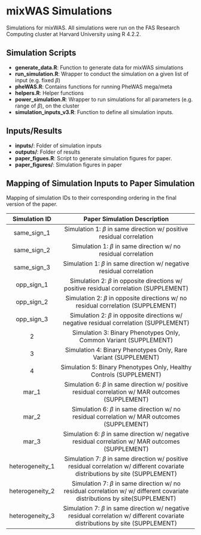 # mixWAS Simulations
Simulations for mixWAS. All simulations were run on the FAS Research Computing cluster at Harvard University using R 4.2.2.

## Simulation Scripts
* __generate_data.R__: Function to generate data for mixWAS simulations
* __run_simulation.R__: Wrapper to conduct the simulation on a given list of input (e.g. fixed $\beta$)
* __pheWAS.R__: Contains functions for running PheWAS mega/meta
* __helpers.R__: Helper functions
* __power_simulation.R__: Wrapper to run simulations for all parameters (e.g. range of $\beta$), on the cluster
* __simulation_inputs_v3.R__: Function to define all simulation inputs.

## Inputs/Results
* __inputs/__: Folder of simulation inputs
* __outputs/__: Folder of results
* __paper_figues.R__: Script to generate simulation figures for paper.
* __paper_figures/__: Simulation figures in paper

## Mapping of Simulation Inputs to Paper Simulation

Mapping of simulation IDs to their corresponding ordering in the final version of the paper.

| Simulation ID |                            Paper Simulation Description                           |
|:-------------:|:---------------------------------------------------------------------------------:|
|  same_sign_1  |      Simulation 1: $\beta$ in same direction w/ positive residual correlation     |
|  same_sign_2  |         Simulation 1: $\beta$ in same direction w/ no residual correlation        |
|  same_sign_3  |      Simulation 1: $\beta$ in same direction w/ negative residual correlation     |
|   opp_sign_1  |   Simulation 2: $\beta$ in opposite directions w/ positive residual correlation (SUPPLEMENT)   |
|   opp_sign_2  |      Simulation 2: $\beta$ in opposite directions w/ no residual correlation  (SUPPLEMENT)     |
|   opp_sign_3  |   Simulation 2: $\beta$ in opposite directions w/ negative residual correlation (SUPPLEMENT)   |
|       2       |         Simulation 3: Binary Phenotypes Only, Common Variant (SUPPLEMENT)         |
|       3       |          Simulation 4: Binary Phenotypes Only, Rare Variant (SUPPLEMENT)          |
|       4       | Simulation 5: Binary Phenotypes Only, Healthy Controls (SUPPLEMENT) |
|  mar_1  |      Simulation 6: $\beta$ in same direction w/ positive residual correlation w/ MAR outcomes (SUPPLEMENT)     |
|  mar_2  |         Simulation 6: $\beta$ in same direction w/ no residual correlation w/ MAR outcomes (SUPPLEMENT)        |
|  mar_3  |      Simulation 6: $\beta$ in same direction w/ negative residual correlation w/ MAR outcomes (SUPPLEMENT)    |
|  heterogeneity_1  |      Simulation 7: $\beta$ in same direction w/ positive residual correlation w/ different covariate distributions by site (SUPPLEMENT)   |
|  heterogeneity_2  |         Simulation 7: $\beta$ in same direction w/ no residual correlation w/ w/ different covariate distributions by site(SUPPLEMENT)    |
|  heterogeneity_3  |      Simulation 7: $\beta$ in same direction w/ negative residual correlation w/ different covariate distributions by site (SUPPLEMENT)    |
